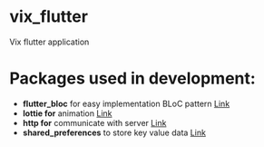 # vix_flutter

Vix flutter application

# Packages used in development:
 - **flutter_bloc** for easy implementation BLoC pattern [Link](https://pub.dev/packages/flutter_bloc)
 - **lottie for** animation [Link](https://pub.dev/packages/lottie)
 - **http for** communicate with server [Link](https://pub.dev/packages/http)
 - **shared_preferences** to store key value data [Link](https://pub.dev/packages/shared_preferences)